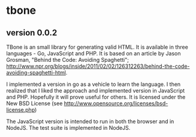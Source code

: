 tbone
=====
version 0.0.2
-------------

TBone is an small library for generating valid HTML. It is available in three languages - Go, JavaScript and PHP. It is based on an article by Jason Grosman, "Behind the Code: Avoiding Spaghetti"; http://www.npr.org/blogs/inside/2011/02/02/126312263/behind-the-code-avoiding-spaghetti-html.

I implemented a version in go as a vehicle to learn the language. I then realized that I liked the approach and implemented version in JavaScript and PHP. Hopefully it will prove useful for others. It is licensed under the New BSD License (see http://www.opensource.org/licenses/bsd-license.php)

The JavaScript version is intended to run in both the browser and in NodeJS. The test suite is implemented in NodeJS.
